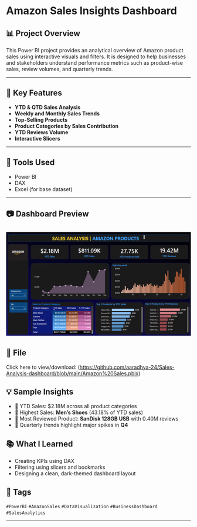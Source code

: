 # Amazon Sales Insights Dashboard

## 📊 Project Overview 
This Power BI project provides an analytical overview of Amazon product sales using interactive visuals and filters. 
It is designed to help businesses and stakeholders understand performance metrics such as product-wise sales, review volumes, and quarterly trends.

---

## 📌 Key Features

- **YTD & QTD Sales Analysis**
- **Weekly and Monthly Sales Trends**
- **Top-Selling Products**
- **Product Categories by Sales Contribution**
- **YTD Reviews Volume**
- **Interactive Slicers**

---

## 🧰 Tools Used

- Power BI
- DAX
- Excel (for base dataset)

---

## 📷 Dashboard Preview

![Dashboard Snapshot](https://github.com/aaradhya-24/Sales-Analysis-dashboard/blob/main/Snapshot%20of%20the%20dashboard.png)
---

 ## 📁 File
 Click here to view/download:
 (https://github.com/aaradhya-24/Sales-Analysis-dashboard/blob/main/Amazon%20Sales.pbix)


 ## 💡 Sample Insights

- 🔹 YTD Sales: $2.18M across all product categories
- 🔹 Highest Sales: **Men’s Shoes** (43.18% of YTD sales)
- 🔹 Most Reviewed Product: **SanDisk 128GB USB** with 0.40M reviews
- 🔹 Quarterly trends highlight major spikes in **Q4**
  
  
## 📚 What I Learned

- Creating KPIs using DAX
- Filtering using slicers and bookmarks
- Designing a clean, dark-themed dashboard layout

## 📎 Tags

`#PowerBI` `#AmazonSales` `#DataVisualization` `#BusinessDashboard` `#SalesAnalytics`

---

